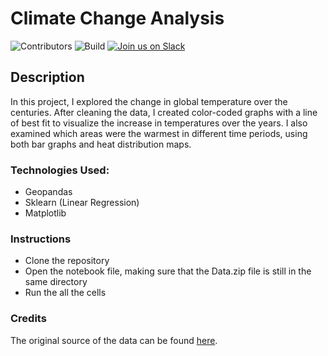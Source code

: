 # Climate Change Analysis
![Contributors](https://img.shields.io/badge/Contributors-Michael%20Rehani-brightgreen)
![Build](https://img.shields.io/badge/build-passing-brightgreen)
<a href="https://join.slack.com/t/ngc-goz8665/shared_invite/zt-r01kumfq-dQUT3c95BxEP_fnk4yJFfQ">
<img alt="Join us on Slack">
</a>

## Description
In this project, I explored the change in global temperature over the centuries. After cleaning the data, I created color-coded graphs with a line of best fit to visualize the increase in temperatures over the years. I also examined which areas were the warmest in different time periods, using both bar graphs and heat distribution maps.

### Technologies Used:
- Geopandas
- Sklearn (Linear Regression)
- Matplotlib

### Instructions
- Clone the repository
- Open the notebook file, making sure that the Data.zip file is still in the same directory
- Run the all the cells

### Credits
The original source of the data can be found [here](https://www.kaggle.com/berkeleyearth/climate-change-earth-surface-temperature-data).
